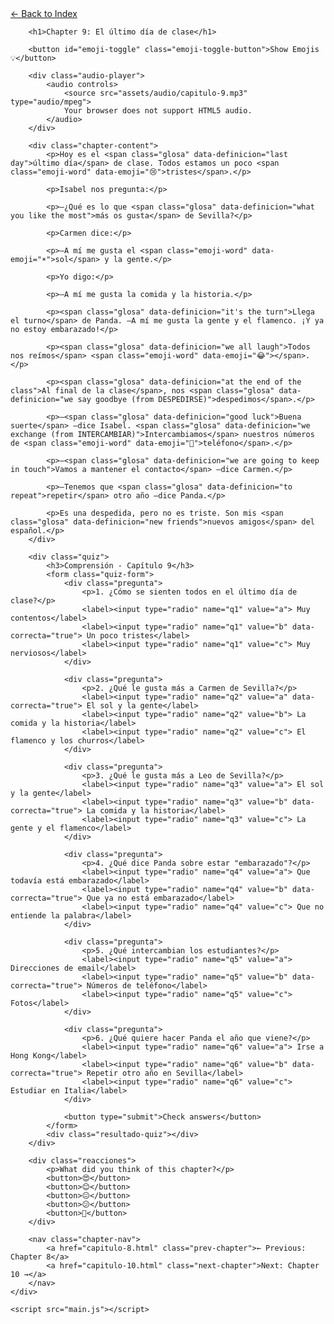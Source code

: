 <html lang="en">
<head>
    <meta charset="UTF-8">
    <meta name="viewport" content="width=device-width, initial-scale=1.0">
    <title>Chapter 9: El último día de clase</title>
    <link rel="stylesheet" href="style.css">
</head>
<body>
    <div class="container">
        <a href="index.html" class="back-link">← Back to Index</a>
        
        <h1>Chapter 9: El último día de clase</h1>
        
        <button id="emoji-toggle" class="emoji-toggle-button">Show Emojis 💡</button>
        
        <div class="audio-player">
            <audio controls>
                <source src="assets/audio/capitulo-9.mp3" type="audio/mpeg">
                Your browser does not support HTML5 audio.
            </audio>
        </div>
        
        <div class="chapter-content">
            <p>Hoy es el <span class="glosa" data-definicion="last day">último día</span> de clase. Todos estamos un poco <span class="emoji-word" data-emoji="😢">tristes</span>.</p>

            <p>Isabel nos pregunta:</p>

            <p>—¿Qué es lo que <span class="glosa" data-definicion="what you like the most">más os gusta</span> de Sevilla?</p>

            <p>Carmen dice:</p>

            <p>—A mí me gusta el <span class="emoji-word" data-emoji="☀️">sol</span> y la gente.</p>

            <p>Yo digo:</p>

            <p>—A mí me gusta la comida y la historia.</p>

            <p><span class="glosa" data-definicion="it's the turn">Llega el turno</span> de Panda. —A mí me gusta la gente y el flamenco. ¡Y ya no estoy embarazado!</p>

            <p><span class="glosa" data-definicion="we all laugh">Todos nos reímos</span> <span class="emoji-word" data-emoji="😂"></span>.</p>

            <p><span class="glosa" data-definicion="at the end of the class">Al final de la clase</span>, nos <span class="glosa" data-definicion="we say goodbye (from DESPEDIRSE)">despedimos</span>.</p>

            <p>—<span class="glosa" data-definicion="good luck">Buena suerte</span> —dice Isabel. <span class="glosa" data-definicion="we exchange (from INTERCAMBIAR)">Intercambiamos</span> nuestros números de <span class="emoji-word" data-emoji="📱">teléfono</span>.</p>

            <p>—<span class="glosa" data-definicion="we are going to keep in touch">Vamos a mantener el contacto</span> —dice Carmen.</p>

            <p>—Tenemos que <span class="glosa" data-definicion="to repeat">repetir</span> otro año —dice Panda.</p>

            <p>Es una despedida, pero no es triste. Son mis <span class="glosa" data-definicion="new friends">nuevos amigos</span> del español.</p>
        </div>

        <div class="quiz">
            <h3>Comprensión - Capítulo 9</h3>
            <form class="quiz-form">
                <div class="pregunta">
                    <p>1. ¿Cómo se sienten todos en el último día de clase?</p>
                    <label><input type="radio" name="q1" value="a"> Muy contentos</label>
                    <label><input type="radio" name="q1" value="b" data-correcta="true"> Un poco tristes</label>
                    <label><input type="radio" name="q1" value="c"> Muy nerviosos</label>
                </div>

                <div class="pregunta">
                    <p>2. ¿Qué le gusta más a Carmen de Sevilla?</p>
                    <label><input type="radio" name="q2" value="a" data-correcta="true"> El sol y la gente</label>
                    <label><input type="radio" name="q2" value="b"> La comida y la historia</label>
                    <label><input type="radio" name="q2" value="c"> El flamenco y los churros</label>
                </div>

                <div class="pregunta">
                    <p>3. ¿Qué le gusta más a Leo de Sevilla?</p>
                    <label><input type="radio" name="q3" value="a"> El sol y la gente</label>
                    <label><input type="radio" name="q3" value="b" data-correcta="true"> La comida y la historia</label>
                    <label><input type="radio" name="q3" value="c"> La gente y el flamenco</label>
                </div>

                <div class="pregunta">
                    <p>4. ¿Qué dice Panda sobre estar "embarazado"?</p>
                    <label><input type="radio" name="q4" value="a"> Que todavía está embarazado</label>
                    <label><input type="radio" name="q4" value="b" data-correcta="true"> Que ya no está embarazado</label>
                    <label><input type="radio" name="q4" value="c"> Que no entiende la palabra</label>
                </div>

                <div class="pregunta">
                    <p>5. ¿Qué intercambian los estudiantes?</p>
                    <label><input type="radio" name="q5" value="a"> Direcciones de email</label>
                    <label><input type="radio" name="q5" value="b" data-correcta="true"> Números de teléfono</label>
                    <label><input type="radio" name="q5" value="c"> Fotos</label>
                </div>

                <div class="pregunta">
                    <p>6. ¿Qué quiere hacer Panda el año que viene?</p>
                    <label><input type="radio" name="q6" value="a"> Irse a Hong Kong</label>
                    <label><input type="radio" name="q6" value="b" data-correcta="true"> Repetir otro año en Sevilla</label>
                    <label><input type="radio" name="q6" value="c"> Estudiar en Italia</label>
                </div>

                <button type="submit">Check answers</button>
            </form>
            <div class="resultado-quiz"></div>
        </div>

        <div class="reacciones">
            <p>What did you think of this chapter?</p>
            <button>😍</button>
            <button>😊</button>
            <button>😐</button>
            <button>😕</button>
            <button>🤔</button>
        </div>

        <nav class="chapter-nav">
            <a href="capitulo-8.html" class="prev-chapter">← Previous: Chapter 8</a>
            <a href="capitulo-10.html" class="next-chapter">Next: Chapter 10 →</a>
        </nav>
    </div>

    <script src="main.js"></script>
</body>
</html>
